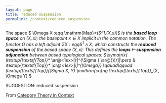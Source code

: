 ```yaml
---
layout: page
title: reduced suspension
permalink: /context/reduced_suspension
---
```

The space
$ \Omega X :eqq \mathrm{Map}_*(S^1,(X,x))$  is the **based loop space** on $(X,x)$;  the basepoint $x \in X$ implicit in the common notation. The functor $\Omega$ has a left adjoint $\Sigma X :eqq S^1 \wedge X$, which constructs the **reduced suspension** of the based space $(X,x)$. This defines the **loops $\vdash$ suspension adjunction** between based topological spaces:
$\xymatrix{ \textup{\textsf{Top}}_* \ar@<1ex>[r]^{\Sigma } \ar@{}[r]|\perp & \textup{\textsf{Top}}_* \ar@<1ex>[l]^{\Omega}}
 \qquad\qquad \textup{\textsf{Top}}_*(\Sigma X, Y) \mathrm{co}ng \textup{\textsf{Top}}_*(X, \Omega Y) $


SUGGESTION: reduced suspension

From [Category Theory in Context](https://mathgloss.github.io/MathGloss/context.html)